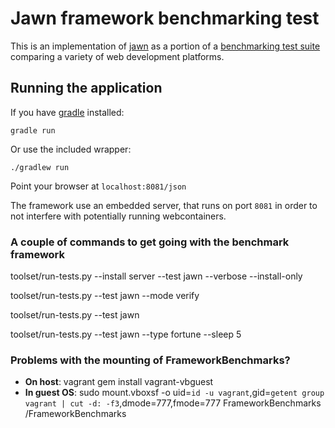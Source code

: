 # Jawn framework benchmarking test
This is an implementation of [jawn](http://javapla.net)
as a portion of a [benchmarking test suite](../) comparing a variety 
of web development platforms.


## Running the application
If you have [gradle](http://gradle.org) installed:
```
gradle run
```
Or use the included wrapper:
```
./gradlew run
```
Point your browser at `localhost:8081/json`

The framework use an embedded server, that runs on port `8081` in order to
not interfere with potentially running webcontainers.

### A couple of commands to get going with the benchmark framework

toolset/run-tests.py --install server --test jawn --verbose --install-only

toolset/run-tests.py --test jawn --mode verify

toolset/run-tests.py --test jawn

toolset/run-tests.py --test jawn --type fortune --sleep 5


### Problems with the mounting of FrameworkBenchmarks?
* **On host**:     vagrant gem install vagrant-vbguest
* **In guest OS**: sudo mount.vboxsf -o uid=`id -u vagrant`,gid=`getent group vagrant | cut -d: -f3`,dmode=777,fmode=777 FrameworkBenchmarks /FrameworkBenchmarks